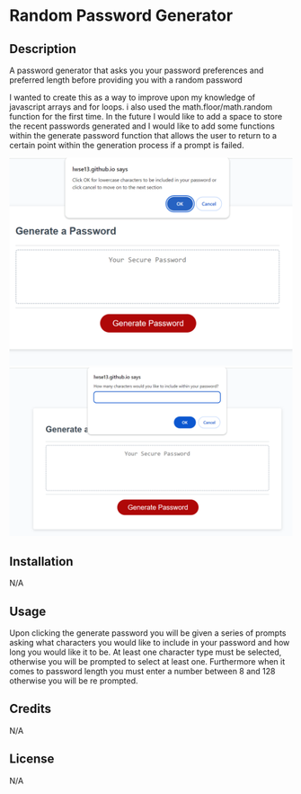 #  Random Password Generator

## Description
A password generator that asks you your password preferences and preferred length before providing you with a random password

I wanted to create this as a way to improve upon my knowledge of javascript arrays and for loops. i also used the math.floor/math.random function for the first time. In the future I would like to add a space to store the recent passwords generated and I would like to add some functions within the generate password function that allows the user to return to a certain point within the generation process if a prompt is failed.

![prompt-Preview](assets/images/ss-1.png) ![prompt-Preview2](assets/images/ss-2.png)
## Installation
N/A
## Usage
Upon clicking the generate password you will be given a series of prompts asking what characters you would like to include in your password and how long you would like it to be. At least one character type must be selected, otherwise you will be prompted to select at least one. Furthermore when it comes to password length you must enter a number between 8 and 128 otherwise you will be re prompted.


## Credits 
N/A
## License
N/A
